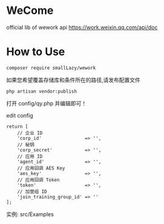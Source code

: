 # WeCome
official lib of wework api https://work.weixin.qq.com/api/doc
# How to Use

```
composer require smallLazy/wework
```

如果您希望覆盖存储库和条件所在的路径,请发布配置文件
```
php artisan vendor:publish
```
打开 config/qy.php 并编辑即可！


edit config
```
return [
    // 企业 ID
    'corp_id'                => '',
    // 秘钥
    'corp_secret'            => '',
    // 应用 ID
    'agent_id'               => '',
    // 应用回调 AES Key
    'aes_key'                => '',
    // 应用回调 Token
    'token'                  => '',
    // 加营组 ID
    'join_training_group_id' => ''
];
```

实例: src/Examples
 
